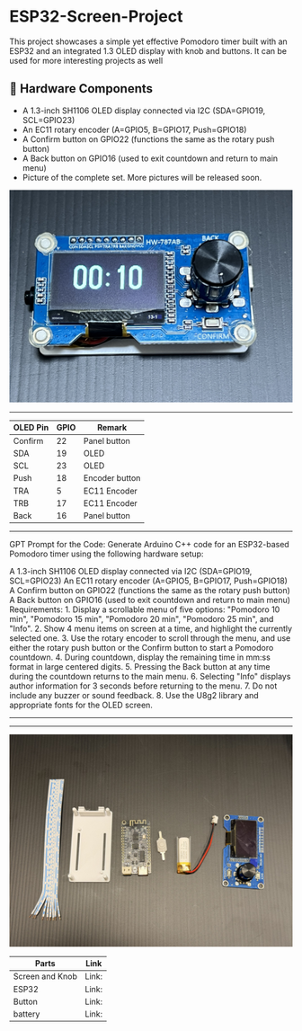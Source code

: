 # ESP32-Screen-Project

This project showcases a simple yet effective Pomodoro timer built with an ESP32 and an integrated 1.3 OLED display with knob and buttons. It can be used for more interesting projects as well

## 🧰 Hardware Components
- A 1.3-inch SH1106 OLED display connected via I2C (SDA=GPIO19, SCL=GPIO23)
- An EC11 rotary encoder (A=GPIO5, B=GPIO17, Push=GPIO18)
- A Confirm button on GPIO22 (functions the same as the rotary push button)
- A Back button on GPIO16 (used to exit countdown and return to main menu)
- Picture of the complete set. More pictures will be released soon.

![ESP32 Screen with Knob](images/IMG_9665.JPG)

---

| OLED Pin | GPIO | Remark        |
|----------|------|---------------|
| Confirm  | 22   | Panel button  |
| SDA      | 19   | OLED          |
| SCL      | 23   | OLED          |
| Push     | 18   | Encoder button|
| TRA      | 5    | EC11 Encoder  |
| TRB      | 17   | EC11 Encoder  |
| Back     | 16   | Panel button  |

---

GPT Prompt for the Code: Generate Arduino C++ code for an ESP32-based Pomodoro timer using the following hardware setup:

A 1.3-inch SH1106 OLED display connected via I2C (SDA=GPIO19, SCL=GPIO23)
An EC11 rotary encoder (A=GPIO5, B=GPIO17, Push=GPIO18)
A Confirm button on GPIO22 (functions the same as the rotary push button)
A Back button on GPIO16 (used to exit countdown and return to main menu)
Requirements: 1. Display a scrollable menu of five options: "Pomodoro 10 min", "Pomodoro 15 min", "Pomodoro 20 min", "Pomodoro 25 min", and "Info". 2. Show 4 menu items on screen at a time, and highlight the currently selected one. 3. Use the rotary encoder to scroll through the menu, and use either the rotary push button or the Confirm button to start a Pomodoro countdown. 4. During countdown, display the remaining time in mm:ss format in large centered digits. 5. Pressing the Back button at any time during the countdown returns to the main menu. 6. Selecting "Info" displays author information for 3 seconds before returning to the menu. 7. Do not include any buzzer or sound feedback. 8. Use the U8g2 library and appropriate fonts for the OLED screen.

---
<!---
The case file for 3DP can be downloaded below. Or you can navigate to 3DPfile folder under this repository to get the file. (Raspberry Pi 5 case will be released soon)
👉 [Download the 3DP file](https://github.com/MiaoReynolds/Raspberry-Pi-with-screen-and-keyboard-3D-print/raw/main/3DPfile/)
-->
---

![ESP32 Screen with Knob](images/part_list.JPG)

| Parts | Link |
|--------|------|
| Screen and Knob | Link: |
| ESP32 | Link: |
| Button | Link: |
| battery | Link: |
